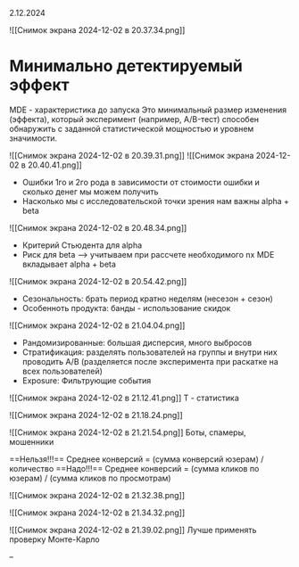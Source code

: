 2.12.2024

![[Снимок экрана 2024-12-02 в 20.37.34.png]]
# Минимально детектируемый эффект
MDE - характеристика до запуска
Это минимальный размер изменения (эффекта), который эксперимент (например, A/B-тест) способен обнаружить с заданной статистической мощностью и уровнем значимости.

![[Снимок экрана 2024-12-02 в 20.39.31.png]]
![[Снимок экрана 2024-12-02 в 20.40.41.png]]
- Ошибки 1го и 2го рода в зависимости от стоимости ошибки и сколько денег мы можем получить
- Насколько мы с исследовательской точки зрения нам важны alpha + beta

![[Снимок экрана 2024-12-02 в 20.48.34.png]]
- Критерий Стьюдента для alpha
- Риск для beta —> учитываем при рассчете необходимого nx
MDE вкладывает alpha + beta

![[Снимок экрана 2024-12-02 в 20.54.42.png]]
- Сезональность: брать период кратно неделям (несезон + сезон)
- Особенноть продукта: банды - использование скидок

![[Снимок экрана 2024-12-02 в 21.04.04.png]]
- Рандомизированные: большая дисперсия, много выбросов
- Стратификация: разделять пользователей на группы и внутри них проводить A/B (разделяется после эксперимента при раскатке на всех пользователей)
- Exposure: Фильтрующие события

![[Снимок экрана 2024-12-02 в 21.12.41.png]]
T - статистика

![[Снимок экрана 2024-12-02 в 21.18.24.png]]

![[Снимок экрана 2024-12-02 в 21.21.54.png]]
Боты, спамеры, мошенники

==Нельзя!!!==
Среднее конверсий = (сумма конверсий юзерам) / количество
==Надо!!!==
Среднее конверсий = (сумма кликов по юзерам) / (сумма кликов по просмотрам)

![[Снимок экрана 2024-12-02 в 21.32.38.png]]

![[Снимок экрана 2024-12-02 в 21.34.32.png]]

![[Снимок экрана 2024-12-02 в 21.39.02.png]]
 Лучше применять проверку Монте-Карло

–
